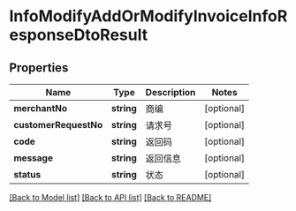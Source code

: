 # InfoModifyAddOrModifyInvoiceInfoResponseDtoResult

## Properties
Name | Type | Description | Notes
------------ | ------------- | ------------- | -------------
**merchantNo** | **string** | 商编 | [optional] 
**customerRequestNo** | **string** | 请求号 | [optional] 
**code** | **string** | 返回码 | [optional] 
**message** | **string** | 返回信息 | [optional] 
**status** | **string** | 状态 | [optional] 

[[Back to Model list]](../README.md#documentation-for-models) [[Back to API list]](../README.md#documentation-for-api-endpoints) [[Back to README]](../README.md)


